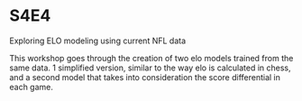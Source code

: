 # S4E4
Exploring ELO modeling using current NFL data

This workshop goes through the creation of two elo models trained from the same data. 1 simplified version, similar to the way elo is calculated in chess, and a second model that takes into consideration the score differential in each game. 

